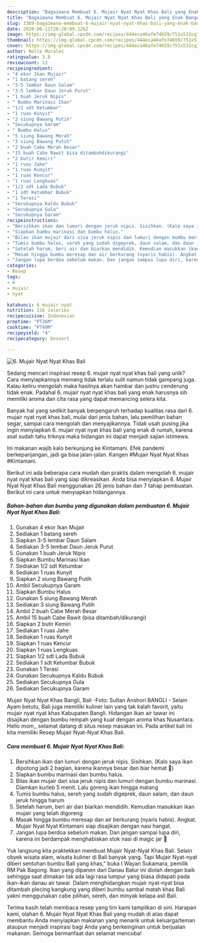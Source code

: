 ```yaml
---
description: "Bagaimana Membuat 6. Mujair Nyat Nyat Khas Bali yang Enak Banget"
title: "Bagaimana Membuat 6. Mujair Nyat Nyat Khas Bali yang Enak Banget"
slug: 3369-bagaimana-membuat-6-mujair-nyat-nyat-khas-bali-yang-enak-banget
date: 2020-06-11T20:28:09.126Z
image: https://img-global.cpcdn.com/recipes/444eca46afe74659/751x532cq70/6-mujair-nyat-nyat-khas-bali-foto-resep-utama.jpg
thumbnail: https://img-global.cpcdn.com/recipes/444eca46afe74659/751x532cq70/6-mujair-nyat-nyat-khas-bali-foto-resep-utama.jpg
cover: https://img-global.cpcdn.com/recipes/444eca46afe74659/751x532cq70/6-mujair-nyat-nyat-khas-bali-foto-resep-utama.jpg
author: Nelle Morales
ratingvalue: 3.8
reviewcount: 13
recipeingredient:
- "4 ekor Ikan Mujair"
- "1 batang sereh"
- "3-5 lembar Daun Salam"
- "3-5 lembar Daun Jeruk Purut"
- "1 buah Jeruk Nipis"
- " Bumbu Marinasi Ikan"
- "1/2 sdt Ketumbar"
- "1 ruas Kunyit"
- "2 siung Bawang Putih"
- "Secukupnya Garam"
- " Bumbu Halus"
- "5 siung Bawang Merah"
- "3 siung Bawang Putih"
- "2 buah Cabe Merah Besar"
- "15 buah Cabe Rawit bisa ditambahdikurangi"
- "2 butir Kemiri"
- "1 ruas Jahe"
- "1 ruas Kunyit"
- "1 ruas Kencur"
- "1 ruas Lengkuas"
- "1/2 sdt Lada Bubuk"
- "1 sdt Ketumbar Bubuk"
- "1 Terasi"
- "Secukupnya Kaldu Bubuk"
- "Secukupnya Gula"
- "Secukupnya Garam"
recipeinstructions:
- "Bersihkan ikan dan lumuri dengan jeruk nipis. Sisihkan. (Kalo saya ikan dipotong jadi 2 bagian, karena ikannya besar dan biar hemat 🤭)"
- "Siapkan bumbu marinasi dan bumbu halus."
- "Bilas ikan mujair dari sisa jeruk nipis dan lumuri dengan bumbu marinasi. Diamkan kurleb 5 menit. Lalu goreng ikan hingga matang"
- "Tumis bumbu halus, sereh yang sudah digeprek, daun salam, dan daun jeruk hingga harum"
- "Setelah harum, beri air dan biarkan mendidih. Kemudian masukkan ikan mujair yang telah digoreng"
- "Masak hingga bumbu meresap dan air berkurang (nyaris habis). Angkat. Mujair Nyat Nyat Kintamani siap disajikan dengan nasi hangat."
- "Jangan lupa berdoa sebelum makan. Dan jangan sampai lupa diri, karena ini berdampak menghabiskan stok nasi di magic jar 🤭"
categories:
- Resep
tags:
- 6
- mujair
- nyat

katakunci: 6 mujair nyat 
nutrition: 116 calories
recipecuisine: Indonesian
preptime: "PT26M"
cooktime: "PT49M"
recipeyield: "4"
recipecategory: Dessert

---
```



![6. Mujair Nyat Nyat Khas Bali](https://img-global.cpcdn.com/recipes/444eca46afe74659/751x532cq70/6-mujair-nyat-nyat-khas-bali-foto-resep-utama.jpg)

Sedang mencari inspirasi resep 6. mujair nyat nyat khas bali yang unik? Cara menyiapkannya memang tidak terlalu sulit namun tidak gampang juga. Kalau keliru mengolah maka hasilnya akan hambar dan justru cenderung tidak enak. Padahal 6. mujair nyat nyat khas bali yang enak harusnya sih memiliki aroma dan cita rasa yang dapat memancing selera kita.

Banyak hal yang sedikit banyak berpengaruh terhadap kualitas rasa dari 6. mujair nyat nyat khas bali, mulai dari jenis bahan, lalu pemilihan bahan segar, sampai cara mengolah dan menyajikannya. Tidak usah pusing jika ingin menyiapkan 6. mujair nyat nyat khas bali yang enak di rumah, karena asal sudah tahu triknya maka hidangan ini dapat menjadi sajian istimewa.

Ini makanan wajib kalo berkunjung ke Kintamani. Efek pandemi berkepanjangan, jadi ga bisa jalan-jalan. Kangen #Mujair Nyat Nyat Khas #Kintamani.


Berikut ini ada beberapa cara mudah dan praktis dalam mengolah 6. mujair nyat nyat khas bali yang siap dikreasikan. Anda bisa menyiapkan 6. Mujair Nyat Nyat Khas Bali menggunakan 26 jenis bahan dan 7 tahap pembuatan. Berikut ini cara untuk menyiapkan hidangannya.

<!--inarticleads1-->

##### Bahan-bahan dan bumbu yang digunakan dalam pembuatan 6. Mujair Nyat Nyat Khas Bali:

1. Gunakan 4 ekor Ikan Mujair
1. Sediakan 1 batang sereh
1. Siapkan 3-5 lembar Daun Salam
1. Sediakan 3-5 lembar Daun Jeruk Purut
1. Gunakan 1 buah Jeruk Nipis
1. Siapkan  Bumbu Marinasi Ikan
1. Sediakan 1/2 sdt Ketumbar
1. Sediakan 1 ruas Kunyit
1. Siapkan 2 siung Bawang Putih
1. Ambil Secukupnya Garam
1. Siapkan  Bumbu Halus
1. Gunakan 5 siung Bawang Merah
1. Sediakan 3 siung Bawang Putih
1. Ambil 2 buah Cabe Merah Besar
1. Ambil 15 buah Cabe Rawit (bisa ditambah/dikurangi)
1. Siapkan 2 butir Kemiri
1. Sediakan 1 ruas Jahe
1. Sediakan 1 ruas Kunyit
1. Siapkan 1 ruas Kencur
1. Siapkan 1 ruas Lengkuas
1. Siapkan 1/2 sdt Lada Bubuk
1. Sediakan 1 sdt Ketumbar Bubuk
1. Gunakan 1 Terasi
1. Gunakan Secukupnya Kaldu Bubuk
1. Sediakan Secukupnya Gula
1. Sediakan Secukupnya Garam


Mujair Nyat Nyat Khas Bangli, Bali -Foto: Sultan Anshori BANGLI - Selain Ayam betutu, Bali juga memiliki kuliner lain yang tak kalah favorit, yaitu mujair nyat nyat khas Kabupaten Bangli. Hidangan ikan air tawar ini disajikan dengan bumbu rempah yang kuat dengan aroma khas Nusantara. Hello mom,, selamat datang di situs resep masakan ini. Pada artikel kali ini kita memiliki Resep Mujair Nyat-Nyat Khas Bali. 

<!--inarticleads2-->

##### Cara membuat 6. Mujair Nyat Nyat Khas Bali:

1. Bersihkan ikan dan lumuri dengan jeruk nipis. Sisihkan. (Kalo saya ikan dipotong jadi 2 bagian, karena ikannya besar dan biar hemat 🤭)
1. Siapkan bumbu marinasi dan bumbu halus.
1. Bilas ikan mujair dari sisa jeruk nipis dan lumuri dengan bumbu marinasi. Diamkan kurleb 5 menit. Lalu goreng ikan hingga matang
1. Tumis bumbu halus, sereh yang sudah digeprek, daun salam, dan daun jeruk hingga harum
1. Setelah harum, beri air dan biarkan mendidih. Kemudian masukkan ikan mujair yang telah digoreng
1. Masak hingga bumbu meresap dan air berkurang (nyaris habis). Angkat. Mujair Nyat Nyat Kintamani siap disajikan dengan nasi hangat.
1. Jangan lupa berdoa sebelum makan. Dan jangan sampai lupa diri, karena ini berdampak menghabiskan stok nasi di magic jar 🤭


Yuk langsung kita praktekkan membuat Mujair Nyat-Nyat Khas Bali. Selain obyek wisata alam, wisata kuliner di Bali banyak yang. Tapi Mujair Nyat-nyat diberi sentuhan bumbu Bali yang khas,&#34; buka I Wayan Sukamara, pemilik RM Pak Bagong. Ikan yang dipanen dari Danau Batur ini diolah dengan baik sehingga saat dimakan tak ada lagi rasa lumpur yang biasa didapati pada ikan-ikan danau air tawar. Dalam menghidangkan mujair nyat-nyat bisa ditambah plecing kangkung yang diberi bumbu sambal matah khas Bali yakni menggunakan cabe pilihan, sereh, dan minyak kelapa asli Bali. 

Terima kasih telah membaca resep yang tim kami tampilkan di sini. Harapan kami, olahan 6. Mujair Nyat Nyat Khas Bali yang mudah di atas dapat membantu Anda menyiapkan makanan yang menarik untuk keluarga/teman ataupun menjadi inspirasi bagi Anda yang berkeinginan untuk berjualan makanan. Semoga bermanfaat dan selamat mencoba!
